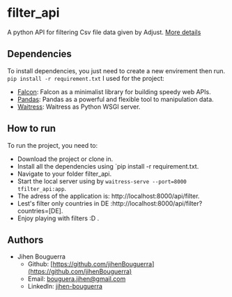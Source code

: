 # filter_api
A python API for filtering Csv file data given by Adjust.
[More details](https://gist.github.com/kotik/93bbded94031a04e46f75cbef23b2ec7)

## Dependencies ##

To install dependencies, you just need to create a new envirement then run.
  `pip install -r requirement.txt`
I used for the project:
* [Falcon](https://falcon.readthedocs.io/en/stable/): Falcon as a minimalist library for building speedy web APIs.
* [Pandas](https://pandas.pydata.org/): Pandas as a powerful and flexible tool to manipulation data.
* [Waitress](https://docs.pylonsproject.org/projects/waitress/en/stable/): Waitress as Python WSGI server.
 
## How to run ##
To run the project, you need to:
* Download the project or clone in.
* Install all the dependencies using `pip install -r requirement.txt. 
* Navigate to your folder filter_api.
* Start the local server using by `waitress-serve --port=8000 tfilter_api:app`.
* The adress of the application is: http://localhost:8000/api/filter.
* Lest's filter only countries in DE :http://localhost:8000/api/filter?countries=[DE].
* Enjoy playing with filters :D .


## Authors ##

* Jihen Bouguerra
  * Github: [https://github.com/jihenBouguerra](https://github.com/jihenBouguerra)
  * Email: [bouguera.jihen@gmail.com](bouguera.jihen@gmail.com)
  * LinkedIn: [jihen-bouguerra](https://www.linkedin.com/in/jihen-bouguerra/)
